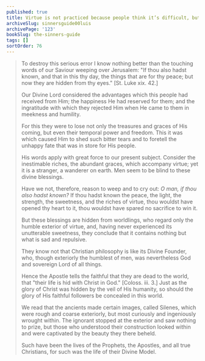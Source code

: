 ```yaml
---
published: true
title: Virtue is not practiced because people think it’s difficult, but don’t know its secret beauty and hidden value
archiveSlug: sinnersguide00luis
archivePage: '123'
bookSlug: the-sinners-guide
tags: []
sortOrder: 76
---
```


> To destroy this serious error I know nothing better than the touching words of our Saviour weeping over Jerusalem: "If thou also hadst known, and that in this thy day, the things that are for thy peace; but now they are hidden from thy eyes." [St. Luke xix. 42.]
> 
> Our Divine Lord considered the advantages which this people had received from Him; the happiness He had reserved for them; and the ingratitude with which they rejected Him when He came to them in meekness and humility.
> 
> For this they were to lose not only the treasures and graces of His coming, but even their temporal power and freedom. This it was which caused Him to shed such bitter tears and to foretell the unhappy fate that was in store for His people.
> 
> His words apply with great force to our present subject. Consider the inestimable riches, the abundant graces, which accompany virtue; yet it is a stranger, a wanderer on earth. Men seem to be blind to these divine blessings.
> 
> Have we not, therefore, reason to weep and to cry out: *O man, if thou also hadst known?* If thou hadst known the peace, the light, the strength, the sweetness, and the riches of virtue, thou wouldst have opened thy heart to it, thou wouldst have spared no sacrifice to win it.
> 
> But these blessings are hidden from worldlings, who regard only the humble exterior of virtue, and, having never experienced its unutterable sweetness, they conclude that it contains nothing but what is sad and repulsive.
> 
> They know not that Christian philosophy is like its Divine Founder, who, though exteriorly the humblest of men, was nevertheless God and sovereign Lord of all things.
> 
> Hence the Apostle tells the faithful that they are dead to the world, that "their life is hid with Christ in God." [Coloss. iii. 3.] Just as the glory of Christ was hidden by the veil of His humanity, so should the glory of His faithful followers be concealed in this world.
> 
> We read that the ancients made certain images, called Silenes, which were rough and coarse exteriorly, but most curiously and ingeniously wrought within. The ignorant stopped at the exterior and saw nothing to prize, but those who understood their construction looked within and were captivated by the beauty they there beheld.
> 
> Such have been the lives of the Prophets, the Apostles, and all true Christians, for such was the life of their Divine Model.
